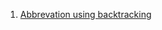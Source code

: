 1) [Abbrevation using backtracking](https://www.pepcoding.com/resources/data-structures-and-algorithms-in-java-levelup/recursion-and-backtracking/abbreviation-suing-backtracking-official/ojquestion) 
